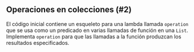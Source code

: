 ## Operaciones en colecciones (#2)

El código inicial contiene un esqueleto para una lambda llamada `operation` que se usa como un predicado en varias llamadas de función en una `List`. Implementa `operation` para que las llamadas a la función produzcan los resultados especificados.
